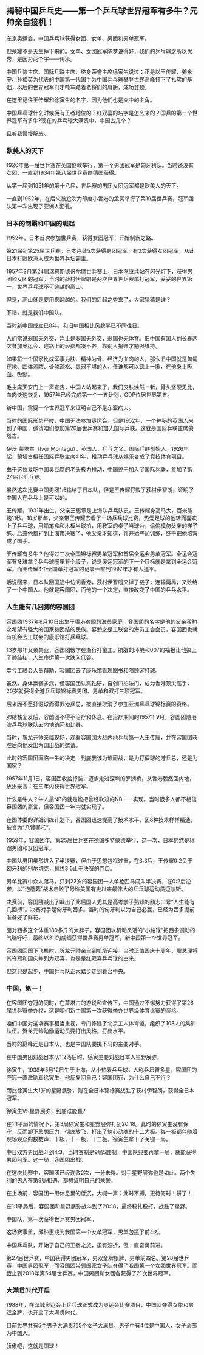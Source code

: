 ## 揭秘中国乒乓史——第一个乒乓球世界冠军有多牛？元帅亲自接机！

东京奥运会，中国乒乓球获得女团、女单、男团和男单冠军。

但荣耀不是天生掉下来的。女单、女团冠军陈梦说得好，我们的乒乓球之所以优秀，是因为两个字——传承。

中国乒协主席、国际乒联主席、终身荣誉主席徐寅生说过：正是以王传耀、姜永宁、孙梅英为代表的中国第一代国手为中国乒乓球攀登世界高峰打下了扎实的基础，以后的世界冠军们才吨车踏着老将们的肩膀，成功登顶。

在这里记住王传耀和徐寅生的名字，因为他们也是文中的主角。

中国乒乓球什么时候拥有王者地位的？红双喜的名字是怎么来的？国乒的第一个世界冠军有多牛?现在的乒乓球大满贯中，中国占几个？

且听我慢慢解惑。

### 欧美人的天下

1926年第一届世乒赛在英国伦敦举行，第一个男团冠军是匈牙利队。当时还没有女团，一直到1934年第八届世乒赛由德国获得。

从第一届到1951年的第十八届，世乒赛的男团女团冠军都是欧美人的天下。

一直到1952年，在后来被尬吹为印度小香港的孟买举行了第19届世乒赛，冠军团队第一次出现了亚洲人面孔。

### 日本的制霸和中国的崛起

1952年，日本首次参加世乒赛，获得女团冠军，开始制霸之路。

第21届到第25届世乒赛，日本连续5次获得男团冠军，有3次获得女团冠军，从此日本打败欧洲人成为世界乒坛霸主。

1957年3月第24届瑞典斯德哥尔摩世乒赛上，日本队继续站在闪光灯下，获得男团和女团的冠军。当时的荻村伊智朗是两次世界世乒赛单打冠军，妥妥的世界第一，世界乒乓球不可逾越的高山。

但是，高山就是要用来翻越的。我们的后起之秀来了，大家猜猜是谁？

不错，就是我们中国队。

当时新中国成立已8年，和旧中国相比风貌早已不同往日。

人们常说弱国无外交，岂止是弱国无外交，弱国也无体育。旧中国有国人刘长春两次参加奥运会，连路上的经费都凑不齐，靠别人捐赠才勉强维持。

如果将一个国家比成军事为肤、精神为骨、经济为血肉的人，那么旧中国就是匍匐在地、四体流脓、骨骼疏松、羸弱不堪的人，任谁都可以踩上一脚，在他身上吸血、吸髓。

毛主席天安门上一声宣告，中国人站起来了，我们皮肤焕然一新，骨头坚硬无比，血肉快速恢复，1957年已经完成第一个一五计划，GDP位居世界第五。

新中国，需要一个世界冠军来证明自己不是东亚病夫。

当时的国际形势严峻，中国无法参加奥运会，但是1952年，一个神秘的英国人来到了中国，邀请咱们参加第20届世乒赛和加入国际乒联。这就是国际乒联主席蒙塔古。

伊沃·蒙塔古（Ivor Montagu），英国人，乒乓之父，国际乒联创始人。1926年起，蒙塔古担任国际乒联主席41年，推动乒乓球从娱乐变成了竞技体育项目。

由于这位爱吃中国臭豆腐的老头极力推动，中国终于加入了国际乒联，参加了第24届世乒乓赛。

虽然这次比赛中国男团1:5输给了日本队，但是王传耀打败了荻村伊智朗，证明了中国人在乒乓上是可以的。

王传耀，1931年出生，父亲王惠章是上海队乒乓队员。王传耀身高马大，百米能跑11秒。10岁那年，父亲带王传耀去看了一场乒乓球比赛，热爱足球的他转而喜欢上了乒乓球，用铅笔盒和木板当球拍，用教室的桌子当球台，偷偷模仿父亲的样子练。后来他都打到上海市决赛了，他父亲才知道，并开始严加训练，终于把他培育成了国手。

王传耀有多牛？他得过三次全国锦标赛男单冠军和首届全运会男单冠军。全运会冠军有多难拿？乒乓球圈里有个段子，说是奥运冠军的下一个目标就是拿到全运会冠军。而王传耀4个全国单打冠军的记录一直到1997年才有人追平。

话说回来，日本队回国途中访问香港，荻村伊智朗又掉了链子，连输两局，又败给了一个中国人。他就是容国团，而他的一个决定，直接改变了中国的乒乓水平。

### 人生能有几回搏的容国团

容国团1937年8月10日出生于香港贫困的海员家庭，容国团的名字是他的父亲容勉之希望有强大的国家和团结的民族。容勉之是工联会的海员工会会员，容国团也就有机会去工联会的康乐馆打乒乓球。

13岁那年父亲失业，容国团辍学在渔行打童工。肮脏的环境和007的福报让他染上了肺结核，人生命运第一次跌入低谷。

幸亏工联会人员帮助，容国团去了康乐馆管理图书和陪顾客打球。

虽然，身体羸弱多病，但容国团认真钻研，自创四拍法门，成为香港顶尖高手，20岁就获得全港乒乓球锦标赛男团、男单和双打三项冠军。

后来因不愿打假球而得罪港乒总，被直接取消了参加亚洲乒乓球锦标赛的资格。

肺结核复发后，容国团不得不治疗和休息。在治疗期间的1957年9月，容国团随港澳乒乓球联队去内地访问和比赛。

当时，贺龙元帅亲临现场，观看容国团大战内地乒乓第一人王传耀，并在容国团获胜后向他发出为国出战的邀请。

此时的容国团面临一生的决定：到底我该为谁而战，是为打假球的港乒总，还是为国家？

1957年11月1日，容国团收拾行装，迈步走过深圳的罗湖桥，从香港毅然回内地，放出豪言：在三年内获得世界冠军。

什么是牛人？牛人最NB的就是能把曾经吹过的NB一一实现。当时很多人都不相信容国团的豪言，但容国团一年内就实现了。

在国体委的详细训练计划下，容国团迅速提高了技术水平，因8种技术样样精通，被誉为“八臂哪吒”。

1959年，容国团年。第25届世乒赛在德国多特蒙德举行，这一次，日本仍然是称霸男团和女团冠军。

中国队男团虽然进入了半决赛，但由于思想包袱过重，在3:3后，王传耀0:2负于匈牙利的别尔切克，最终3:5止于决赛的门口。

男单比赛中众人落马，只剩22岁的容国团一人单枪匹马闯入半决赛，在0:2后逆袭，以“泡蘑菇”战术击败了号称美国有史以来最伟大的乒乓球运动员迈尔斯。

决赛前，容国团喊出了喊出了此后国人尤其是高考学子熟知的励志口号“人生能有几回搏”。决赛对手是匈牙利西多。当时的匈牙利以为自己必赢，已经为西多提前准备好了鲜花。

面对西多这个体重180多斤的大胖子，容国团以机动灵活的“小路球”把西多调动的气喘吁吁，最终以3:1的成绩获得世乒赛男单冠军，新中国第一个世界冠军。

容国团回国下飞机时，贺龙元帅亲自到机场迎接。当时正值国庆十周年，周总理将其夺冠和国庆并列为双喜，也是是红双喜乒乓球的由来。

但这只是起步，中国乒乓队正大踏步走到舞台中央。

### 中国，第一！

在容国团夺冠的同时，在蒙塔古的游说和宣传下，中国通过不懈努力获得了第26届世乒赛举办权，这是咱们新中国第一次获得举办世界级体育比赛的资格。

咱们中国对这场赛事相当重视，专门修建了北京工人体育馆，组织了108人的集训队伍。贺龙元帅勉励运动员要打出风格，打出水平。

当时的巅峰还是日本队，也是中国队要挑下马的主要对手。

在中国男团对战日本队1:2落后时，徐寅生要对战日本人星野展弥。

徐寅生，1938年5月12日生于上海，从小热爱乒乓球，人称乒坛智多星。容国团的夺冠一直激励着徐寅生，他反复问自己：容国团行，为什么自己不行？

而比徐寅生大1岁的星野展弥，则在全日本锦标赛战胜了荻村伊智朗，获得全日本冠军。

徐寅生VS星野展弥，到底谁能赢?

在1:1平局的情况下，第3局徐寅生和星野展弥打到20:18。此时的徐寅生没有保守，反而卸下思想压力，彻底放飞，打出了惊心动魄的十二大板。每一板都伴随着现场观众的数数声，十板，十一板，十二板，徐寅生拿下了关键一局。

中日双方男团战斗到4:3，当时赛制是9局5胜制，中国队只要再拿一局，就能获得男团冠军。这一局，容国团出战。

在这次比赛中，容国团已经连败2次，一分未得。对手星野展弥也是如此。两个失利的男人在第8局相遇，都想证明自己的荣誉。

在上场前，容国团一甩休息里的低沉，大喊一声：此时不搏，更待何时！拼了！

在1:1平局后，容国团和星野展弥战斗到了20:18，最终稳扎稳打，战胜了星野。

中国队，第一次获得世乒赛男团冠军。

这场赛事里，邱钟惠成为我国第一个女单冠军，男单包揽了前4名。

中国乒乓队，开始了自己的王者之旅，虽有波折，但一直奋勇前进。

第27届世乒赛，中国获得男团冠军，男双金牌银牌，男单前四名。第28届世乒赛，中国男团冠军，而容国团带领国家女子队夺得了我国第一个女团世界冠军。而截止到2018年第54届世乒赛，中国男团和女团各获得了21次世界冠军。

### 大满贯时代开启

1988年，在汉城奥运会上乒乓球正式成为奥运会比赛项目，中国队夺得女单和男双金牌，也开启了大满贯时代。

目前世界共有5个男子大满贯和5个女子大满贯，男子中有4位是中国人，女子全部为中国人。

骄傲吧，这就是国球！

